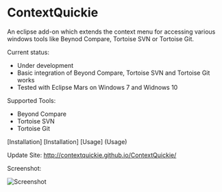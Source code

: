 # ContextQuickie
An eclipse add-on which extends the context menu for accessing various windows tools like Beynod Compare, Tortoise SVN or Tortoise Git.

Current status: 
* Under development
* Basic integration of Beyond Compare, Tortoise SVN and Tortoise Git works
* Tested with Eclipse Mars on Windows 7 and Widnows 10

Supported Tools:
* Beyond Compare
* Tortoise SVN
* Tortoise Git

[Installation] [Installation]
[Usage] (Usage)

Update Site: http://contextquickie.github.io/ContextQuickie/

Screenshot:

![Screenshot](https://github.com/ContextQuickie/ContextQuickie/blob/master/Images/Screenshot.png)
